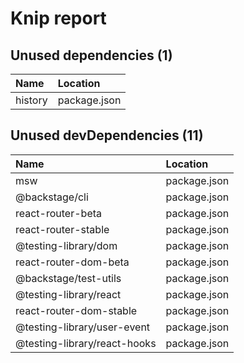 # Knip report

## Unused dependencies (1)

| Name    | Location     |
|:--------|:-------------|
| history | package.json |

## Unused devDependencies (11)

| Name                         | Location     |
|:-----------------------------|:-------------|
| msw                          | package.json |
| @backstage/cli               | package.json |
| react-router-beta            | package.json |
| react-router-stable          | package.json |
| @testing-library/dom         | package.json |
| react-router-dom-beta        | package.json |
| @backstage/test-utils        | package.json |
| @testing-library/react       | package.json |
| react-router-dom-stable      | package.json |
| @testing-library/user-event  | package.json |
| @testing-library/react-hooks | package.json |

